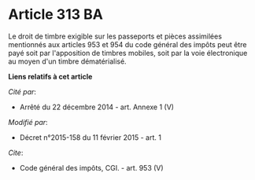 # Article 313 BA

Le droit de timbre exigible sur les passeports et pièces assimilées mentionnés aux articles 953 et 954 du code général des
impôts peut être payé soit par l'apposition de timbres mobiles, soit par la voie électronique au moyen d'un timbre
dématérialisé.

**Liens relatifs à cet article**

_Cité par_:

  - Arrêté du 22 décembre 2014 - art. Annexe 1 (V)

_Modifié par_:

  - Décret n°2015-158 du 11 février 2015 - art. 1

_Cite_:

  - Code général des impôts, CGI. - art. 953 (V)

